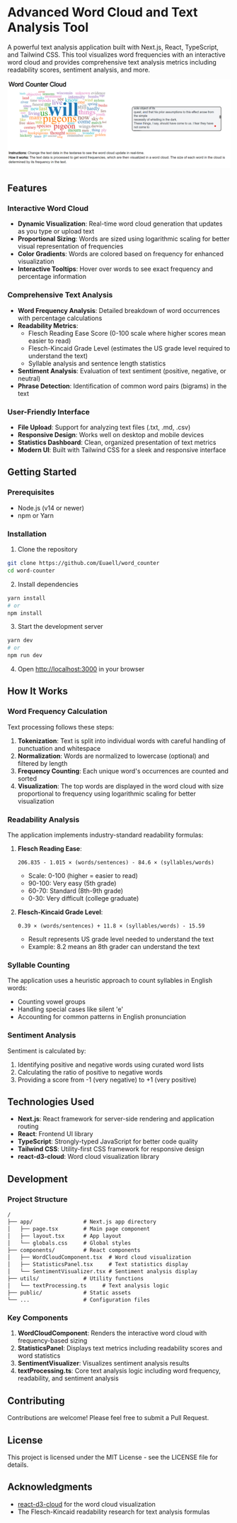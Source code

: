 # Advanced Word Cloud and Text Analysis Tool

A powerful text analysis application built with Next.js, React, TypeScript, and Tailwind CSS. This tool visualizes word frequencies with an interactive word cloud and provides comprehensive text analysis metrics including readability scores, sentiment analysis, and more.

![Word Cloud Example](./screenshot.png)

## Features

### Interactive Word Cloud
- **Dynamic Visualization**: Real-time word cloud generation that updates as you type or upload text
- **Proportional Sizing**: Words are sized using logarithmic scaling for better visual representation of frequencies
- **Color Gradients**: Words are colored based on frequency for enhanced visualization
- **Interactive Tooltips**: Hover over words to see exact frequency and percentage information

### Comprehensive Text Analysis
- **Word Frequency Analysis**: Detailed breakdown of word occurrences with percentage calculations
- **Readability Metrics**: 
  - Flesch Reading Ease Score (0-100 scale where higher scores mean easier to read)
  - Flesch-Kincaid Grade Level (estimates the US grade level required to understand the text)
  - Syllable analysis and sentence length statistics
- **Sentiment Analysis**: Evaluation of text sentiment (positive, negative, or neutral)
- **Phrase Detection**: Identification of common word pairs (bigrams) in the text

### User-Friendly Interface
- **File Upload**: Support for analyzing text files (.txt, .md, .csv)
- **Responsive Design**: Works well on desktop and mobile devices
- **Statistics Dashboard**: Clean, organized presentation of text metrics
- **Modern UI**: Built with Tailwind CSS for a sleek and responsive interface

## Getting Started

### Prerequisites
- Node.js (v14 or newer)
- npm or Yarn

### Installation

1. Clone the repository
```bash
git clone https://github.com/Euaell/word_counter
cd word-counter
```

2. Install dependencies
```bash
yarn install
# or
npm install
```

3. Start the development server
```bash
yarn dev
# or
npm run dev
```

4. Open [http://localhost:3000](http://localhost:3000) in your browser

## How It Works

### Word Frequency Calculation
Text processing follows these steps:
1. **Tokenization**: Text is split into individual words with careful handling of punctuation and whitespace
2. **Normalization**: Words are normalized to lowercase (optional) and filtered by length
3. **Frequency Counting**: Each unique word's occurrences are counted and sorted
4. **Visualization**: The top words are displayed in the word cloud with size proportional to frequency using logarithmic scaling for better visualization

### Readability Analysis
The application implements industry-standard readability formulas:

1. **Flesch Reading Ease**:
   ```
   206.835 - 1.015 × (words/sentences) - 84.6 × (syllables/words)
   ```
   - Scale: 0-100 (higher = easier to read)
   - 90-100: Very easy (5th grade)
   - 60-70: Standard (8th-9th grade)
   - 0-30: Very difficult (college graduate)

2. **Flesch-Kincaid Grade Level**:
   ```
   0.39 × (words/sentences) + 11.8 × (syllables/words) - 15.59
   ```
   - Result represents US grade level needed to understand the text
   - Example: 8.2 means an 8th grader can understand the text

### Syllable Counting
The application uses a heuristic approach to count syllables in English words:
- Counting vowel groups
- Handling special cases like silent 'e'
- Accounting for common patterns in English pronunciation

### Sentiment Analysis
Sentiment is calculated by:
1. Identifying positive and negative words using curated word lists
2. Calculating the ratio of positive to negative words
3. Providing a score from -1 (very negative) to +1 (very positive)

## Technologies Used

- **Next.js**: React framework for server-side rendering and application routing
- **React**: Frontend UI library
- **TypeScript**: Strongly-typed JavaScript for better code quality
- **Tailwind CSS**: Utility-first CSS framework for responsive design
- **react-d3-cloud**: Word cloud visualization library

## Development

### Project Structure
```
/
├── app/                # Next.js app directory
│   ├── page.tsx        # Main page component
│   ├── layout.tsx      # App layout
│   └── globals.css     # Global styles
├── components/         # React components
│   ├── WordCloudComponent.tsx  # Word cloud visualization
│   ├── StatisticsPanel.tsx     # Text statistics display
│   └── SentimentVisualizer.tsx # Sentiment analysis display
├── utils/              # Utility functions
│   └── textProcessing.ts     # Text analysis logic
├── public/             # Static assets
└── ...                 # Configuration files
```

### Key Components

1. **WordCloudComponent**: Renders the interactive word cloud with frequency-based sizing
2. **StatisticsPanel**: Displays text metrics including readability scores and word statistics
3. **SentimentVisualizer**: Visualizes sentiment analysis results
4. **textProcessing.ts**: Core text analysis logic including word frequency, readability, and sentiment analysis

## Contributing

Contributions are welcome! Please feel free to submit a Pull Request.

## License

This project is licensed under the MIT License - see the LICENSE file for details.

## Acknowledgments

- [react-d3-cloud](https://github.com/Yoctol/react-d3-cloud) for the word cloud visualization
- The Flesch-Kincaid readability research for text analysis formulas
